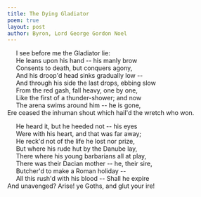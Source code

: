 ```yaml
---
title: The Dying Gladiator
poem: true
layout: post
author: Byron, Lord George Gordon Noel
---
```

&nbsp;&nbsp;&nbsp;&nbsp; I see before me the Gladiator lie:  
&nbsp;&nbsp;&nbsp;&nbsp; He leans upon his hand -- his manly brow  
&nbsp;&nbsp;&nbsp;&nbsp; Consents to death, but conquers agony,  
&nbsp;&nbsp;&nbsp;&nbsp; And his droop'd head sinks gradually low --  
&nbsp;&nbsp;&nbsp;&nbsp; And through his side the last drops, ebbing slow  
&nbsp;&nbsp;&nbsp;&nbsp; From the red gash, fall heavy, one by one,  
&nbsp;&nbsp;&nbsp;&nbsp; Like the first of a thunder-shower; and now  
&nbsp;&nbsp;&nbsp;&nbsp; The arena swims around him -- he is gone,  
Ere ceased the inhuman shout which hail'd the wretch who won.  

&nbsp;&nbsp;&nbsp;&nbsp; He heard it, but he heeded not -- his eyes  
&nbsp;&nbsp;&nbsp;&nbsp; Were with his heart, and that was far away;  
&nbsp;&nbsp;&nbsp;&nbsp; He reck'd not of the life he lost nor prize,  
&nbsp;&nbsp;&nbsp;&nbsp; But where his rude hut by the Danube lay,  
&nbsp;&nbsp;&nbsp;&nbsp; There where his young barbarians all at play,  
&nbsp;&nbsp;&nbsp;&nbsp; There was their Dacian mother -- he, their sire,  
&nbsp;&nbsp;&nbsp;&nbsp; Butcher'd to make a Roman holiday --  
&nbsp;&nbsp;&nbsp;&nbsp; All this rush'd with his blood -- Shall he expire  
And unavenged? Arise! ye Goths, and glut your ire!

